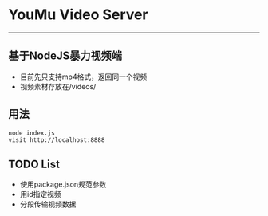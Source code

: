 # YouMu Video Server
- - -

## 基于NodeJS暴力视频端
* 目前先只支持mp4格式，返回同一个视频
* 视频素材存放在/videos/

## 用法

	node index.js
	visit http://localhost:8888

## TODO List
* 使用package.json规范参数
* 用id指定视频
* 分段传输视频数据

